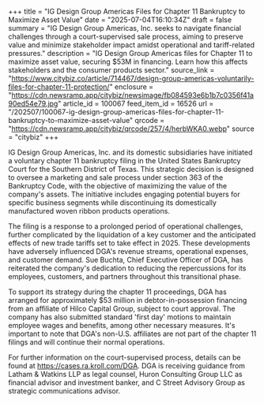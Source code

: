 +++
title = "IG Design Group Americas Files for Chapter 11 Bankruptcy to Maximize Asset Value"
date = "2025-07-04T16:10:34Z"
draft = false
summary = "IG Design Group Americas, Inc. seeks to navigate financial challenges through a court-supervised sale process, aiming to preserve value and minimize stakeholder impact amidst operational and tariff-related pressures."
description = "IG Design Group Americas files for Chapter 11 to maximize asset value, securing $53M in financing. Learn how this affects stakeholders and the consumer products sector."
source_link = "https://www.citybiz.co/article/714467/design-group-americas-voluntarily-files-for-chapter-11-protection/"
enclosure = "https://cdn.newsramp.app/citybiz/newsimage/fb084593e6b1b7c0356f41a90ed54e79.jpg"
article_id = 100067
feed_item_id = 16526
url = "/202507/100067-ig-design-group-americas-files-for-chapter-11-bankruptcy-to-maximize-asset-value"
qrcode = "https://cdn.newsramp.app/citybiz/qrcode/257/4/herbWKA0.webp"
source = "citybiz"
+++

<p>IG Design Group Americas, Inc. and its domestic subsidiaries have initiated a voluntary chapter 11 bankruptcy filing in the United States Bankruptcy Court for the Southern District of Texas. This strategic decision is designed to oversee a marketing and sale process under section 363 of the Bankruptcy Code, with the objective of maximizing the value of the company's assets. The initiative includes engaging potential buyers for specific business segments while discontinuing its domestically manufactured woven ribbon products operations.</p><p>The filing is a response to a prolonged period of operational challenges, further complicated by the liquidation of a key customer and the anticipated effects of new trade tariffs set to take effect in 2025. These developments have adversely influenced DGA's revenue streams, operational expenses, and customer demand. Sue Buchta, Chief Executive Officer of DGA, has reiterated the company's dedication to reducing the repercussions for its employees, customers, and partners throughout this transitional phase.</p><p>To support its strategy during the chapter 11 proceedings, DGA has arranged for approximately $53 million in debtor-in-possession financing from an affiliate of Hilco Capital Group, subject to court approval. The company has also submitted standard 'first day' motions to maintain employee wages and benefits, among other necessary measures. It's important to note that DGA's non-U.S. affiliates are not part of the chapter 11 filings and will continue their normal operations.</p><p>For further information on the court-supervised process, details can be found at <a href='https://cases.ra.kroll.com/DGA' rel='nofollow' target='_blank'>https://cases.ra.kroll.com/DGA</a>. DGA is receiving guidance from Latham & Watkins LLP as legal counsel, Huron Consulting Group LLC as financial advisor and investment banker, and C Street Advisory Group as strategic communications advisor.</p>